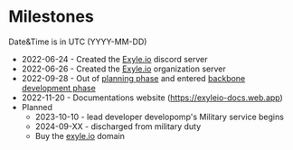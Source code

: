 # Milestones

Date&Time is in UTC (YYYY-MM-DD)

- 2022-06-24 - Created the [Exyle.io](https://discord.gg/synPSeuNFK) discord
  server
- 2022-06-26 - Created the [Exyle.io](https://github.com/exyleio) organization
  server
- 2022-09-28 - Out of [planning phase](./roadmap#planning) and entered [backbone
  development phase](./roadmap#backbone-development)
- 2022-11-20 - Documentations website (https://exyleio-docs.web.app)
- Planned
  - 2023-10-10 - lead developer developomp's Military service begins
  - 2024-09-XX - discharged from military duty
  - Buy the [exyle.io](https://exyle.io) domain
